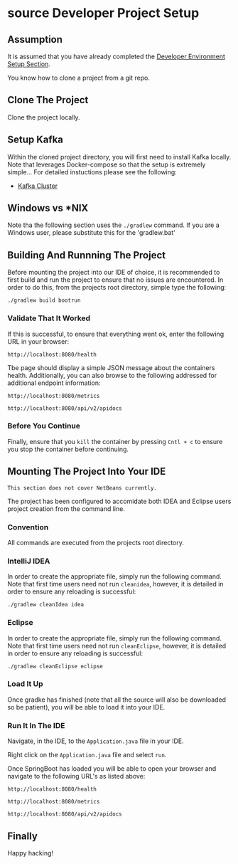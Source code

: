 # source Developer Project Setup

## Assumption

It is assumed that you have already completed the [Developer Environment Setup Section](dev_env_setup.md).

You know how to clone a project from a git repo.

## Clone The Project

Clone the project locally.

## Setup Kafka

Within the cloned project directory, you will first need to install Kafka locally. Note that leverages Docker-compose so that the setup is extremely simple... For detailed instuctions please see the following:

* [Kafka Cluster](kafka_setup.md)

## Windows vs *NIX

Note tha the following section uses the `./gradlew` command. If you are a Windows user, please substitute this for the 'gradlew.bat'

## Building And Runnning The Project

Before mounting the project into our IDE of choice, it is recommended to first build and run the project to ensure that no issues are encountered. In order to do this, from the projects root directory, simple type the following:

```
./gradlew build bootrun
```

### Validate That It Worked

If this is successful, to ensure that everything went ok, enter the following URL in your browser:

```
http://localhost:8080/health
```

Tbe page should display a simple JSON message about the containers health. Additionally, you can also browse to the following addressed for additional endpoint information:

```
http://localhost:8080/metrics

http://localhost:8080/api/v2/apidocs
```

### Before You Continue

Finally, ensure that you `kill` the container by pressing `Cntl + c` to ensure you stop the container before continuing.

## Mounting The Project Into Your IDE

```
This section does not cover NetBeans currently. 
```

The project has been configured to accomidate both IDEA and Eclipse users project creation from the command line.

### Convention

All commands are executed from the projects root directory.

### IntelliJ IDEA

In order to create the appropriate file, simply run the following command. Note that first time users need not run `cleanidea`, however, it is detailed in order to ensure any reloading is successful:

```
./gradlew cleanIdea idea
```

### Eclipse

In order to create the appropriate file, simply run the following command. Note that first time users need not run `cleanEclipse`, however, it is detailed in order to ensure any reloading is successful:

```
./gradlew cleanEclipse eclipse
```

### Load It Up

Once gradke has finished (note that all the source will also be downloaded so be patient), you will be able to load it into your IDE.

### Run It In The IDE

Navigate, in the IDE, to the `Application.java` file in your IDE. 

Right click on the `Application.java` file and select `run`.

Once SpringBoot has loaded you will be able to open your browser and navigate to the following URL's as listed above:

```
http://localhost:8080/health

http://localhost:8080/metrics

http://localhost:8080/api/v2/apidocs
```

## Finally

Happy hacking!
